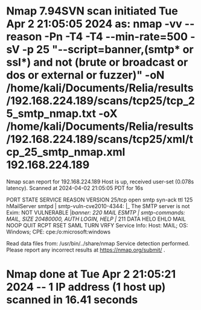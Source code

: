 # Nmap 7.94SVN scan initiated Tue Apr  2 21:05:05 2024 as: nmap -vv --reason -Pn -T4 -T4 --min-rate=500 -sV -p 25 "--script=banner,(smtp* or ssl*) and not (brute or broadcast or dos or external or fuzzer)" -oN /home/kali/Documents/Relia/results/192.168.224.189/scans/tcp25/tcp_25_smtp_nmap.txt -oX /home/kali/Documents/Relia/results/192.168.224.189/scans/tcp25/xml/tcp_25_smtp_nmap.xml 192.168.224.189
Nmap scan report for 192.168.224.189
Host is up, received user-set (0.078s latency).
Scanned at 2024-04-02 21:05:05 PDT for 16s

PORT   STATE SERVICE REASON          VERSION
25/tcp open  smtp    syn-ack ttl 125 hMailServer smtpd
| smtp-vuln-cve2010-4344: 
|_  The SMTP server is not Exim: NOT VULNERABLE
|_banner: 220 MAIL ESMTP
| smtp-commands: MAIL, SIZE 20480000, AUTH LOGIN, HELP
|_ 211 DATA HELO EHLO MAIL NOOP QUIT RCPT RSET SAML TURN VRFY
Service Info: Host: MAIL; OS: Windows; CPE: cpe:/o:microsoft:windows

Read data files from: /usr/bin/../share/nmap
Service detection performed. Please report any incorrect results at https://nmap.org/submit/ .
# Nmap done at Tue Apr  2 21:05:21 2024 -- 1 IP address (1 host up) scanned in 16.41 seconds
